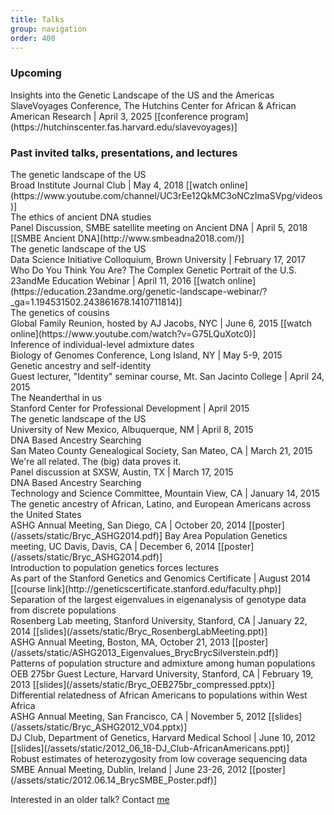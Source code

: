 ```yaml
---
title: Talks
group: navigation
order: 400
---
```

### Upcoming

<div class="title">Insights into the Genetic Landscape of the US and the Americas</div>
SlaveVoyages Conference, The Hutchins Center for African & African American Research | April 3, 2025 [[conference program](https://hutchinscenter.fas.harvard.edu/slavevoyages)]

### Past invited talks, presentations, and lectures

<div class="title">The genetic landscape of the US </div>
Broad Institute Journal Club | May 4, 2018 [[watch online](https://www.youtube.com/channel/UC3rEe12QkMC3oNCzImaSVpg/videos)]

<div class="title">The ethics of ancient DNA studies</div>
Panel Discussion, SMBE satellite meeting on Ancient DNA | April 5, 2018 [[SMBE Ancient DNA](http://www.smbeadna2018.com/)]

<div class="title">The genetic landscape of the US</div>
Data Science Initiative Colloquium, Brown University | February 17, 2017

<div class="title">Who Do You Think You Are? The Complex Genetic Portrait of the U.S.</div>
23andMe Education Webinar | April 11, 2016 [[watch online](https://education.23andme.org/genetic-landscape-webinar/?_ga=1.194531502.243861678.1410711814)]

<div class="title">The genetics of cousins</div>
Global Family Reunion, hosted by AJ Jacobs, NYC | June 6, 2015 [[watch online](https://www.youtube.com/watch?v=G75LQuXotc0)]

<div class="title">Inference of individual-level admixture dates</div>
Biology of Genomes Conference, Long Island, NY | May 5-9, 2015

<div class="title">Genetic ancestry and self-identity</div>
Guest lecturer, "Identity" seminar course, Mt. San Jacinto College | April 24, 2015 

<div class="title">The Neanderthal in us</div>
Stanford Center for Professional Development | April 2015

<div class="title">The genetic landscape of the US</div>
University of New Mexico, Albuquerque, NM | April 8, 2015

<div class="title">DNA Based Ancestry Searching</div>
San Mateo County Genealogical Society, San Mateo, CA | March 21, 2015

<div class="title">We're all related. The (big) data proves it.</div>
Panel discussion at SXSW, Austin, TX | March 17, 2015

<div class="title">DNA Based Ancestry Searching</div>
Technology and Science Committee, Mountain View, CA | January 14, 2015

<div class="title">The genetic ancestry of African, Latino, and European Americans across the United States</div>
ASHG Annual Meeting, San Diego, CA | October 20, 2014 
[[poster](/assets/static/Bryc_ASHG2014.pdf)]  
Bay Area Population Genetics meeting, UC Davis, Davis, CA | December 6, 2014 [[poster](/assets/static/Bryc_ASHG2014.pdf)]

<div class="title">Introduction to population genetics forces lectures</div>
As part of the Stanford Genetics and Genomics Certificate | August 2014 
[[course link](http://geneticscertificate.stanford.edu/faculty.php)]

<div class="title">Separation of the largest eigenvalues in eigenanalysis of genotype 
data from discrete populations</div>
Rosenberg Lab meeting, Stanford University, Stanford, CA | January 22, 2014 
[[slides](/assets/static/Bryc_RosenbergLabMeeting.ppt)]
<br/>ASHG Annual Meeting, Boston, MA, October 21, 2013 
[[poster](/assets/static/ASHG2013_Eigenvalues_BrycBrycSilverstein.pdf)]

<div class="title">Patterns of population structure and admixture among human 
populations</div>
OEB 275br Guest Lecture, Harvard University, Stanford, CA | February 19, 2013 
[[slides](/assets/static/Bryc_OEB275br_compressed.pptx)]

<div class="title">Differential relatedness of African Americans to populations within
West Africa</div>
ASHG Annual Meeting, San Francisco, CA | November 5, 2012 
[[slides](/assets/static/Bryc_ASHG2012_V04.pptx)]
<br/>DJ Club, Department of Genetics, Harvard Medical School | June 10, 2012 
[[slides](/assets/static/2012_06_18-DJ_Club-AfricanAmericans.ppt)]

<div class="title">Robust estimates of heterozygosity from low coverage sequencing 
data</div>
SMBE Annual Meeting, Dublin, Ireland | June 23-26, 2012 
[[poster](/assets/static/2012.06.14_BrycSMBE_Poster.pdf)]

Interested in an older talk? Contact [me](/contact/)

